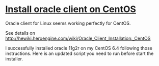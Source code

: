# [Install oracle client on CentOS](http://hewiki.heroengine.com/wiki/Oracle_Client_Installation:_CentOS)

Oracle client for Linux seems working perfectly for CentOS.

See details on <http://hewiki.heroengine.com/wiki/Oracle_Client_Installation:_CentOS>

I successfully installed oracle 11g2r on my CentOS 6.4 following those instructions. Here is an updated script you need to run before start the installer.
